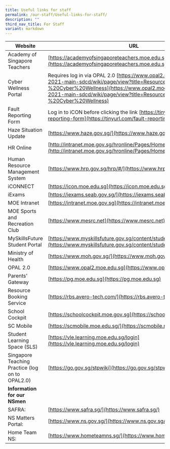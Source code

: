 ```yaml
---
title: Useful links for staff
permalink: /our-staff/Useful-links-for-staff/
description: ""
third_nav_title: For Staff
variant: markdown
---
```

| Website                                                   | URL                                                                                     |
|----------------------------------------------------------------|--------------------------------------------------------------------------------------------------------------------|
| Academy of Singapore Teachers                                  | [https://academyofsingaporeteachers.moe.edu.sg/](https://academyofsingaporeteachers.moe.edu.sg/)                                                                  |
| Cyber Wellness Portal                                          | Requires log in via OPAL 2.0 [https://www.opal2.moe.edu.sg/csl/s/cce-2021-main-sdcd/wiki/page/view?title=Resources%20-%20Cyber%20Wellness](https://www.opal2.moe.edu.sg/csl/s/cce-2021-main-sdcd/wiki/page/view?title=Resources%20-%20Cyber%20Wellness)                                            | 
Fault Reporting Form | Log in to iCON before clicking the link [https://tinyurl.com/fault-reporting-form](https://tinyurl.com/fault-reporting-form)                                                                           |
| Haze Situation Update                                          | [https://www.haze.gov.sg/](https://www.haze.gov.sg/)                                                                                           |
| HR Online                                                      | [http://intranet.moe.gov.sg/hronline/Pages/Home.aspx](http://intranet.moe.gov.sg/hronline/Pages/Home.aspx)                                                                |
| Human Resource Management System                               | [https://www.hrp.gov.sg/hrp/#/](https://www.hrp.gov.sg/hrp/#/)                                                                                            |
| iCONNECT                                                       | [https://icon.moe.edu.sg](https://icon.moe.edu.sg)                                                                                      |
| iExams                                                         | [https://iexams.seab.gov.sg/](https://iexams.seab.gov.sg/)                                                                              |
| MOE Intranet                                                   | [https://intranet.moe.gov.sg](https://intranet.moe.gov.sg)                                                                                       |
| MOE Sports and Recreation Club                                 | [https://www.mesrc.net](https://www.mesrc.net)                                                                                              |
| MySkillsFuture Student Portal                                  | [https://www.myskillsfuture.gov.sg/content/student/en/secondary.html](https://www.myskillsfuture.gov.sg/content/student/en/secondary.html)                                                                            |
| Ministry of Health                                             | [https://www.moh.gov.sg/](https://www.moh.gov.sg/)                                                                                            |
| OPAL 2.0                                                       | [https://www.opal2.moe.edu.sg](https://www.opal2.moe.edu.sg)                                                                                             |
| Parents' Gateway                                               | [https://pg.moe.edu.sg](https://pg.moe.edu.sg)                                                                                              |
| Resource Booking Service                                               | [https://rbs.avero-tech.com/](https://rbs.avero-tech.com/)                                                                                              |
| School Cockpit                                                 | [https://schoolcockpit.moe.gov.sg](https://schoolcockpit.moe.gov.sg)                                                                                   |
| SC Mobile                                                      | [https://scmobile.moe.edu.sg/](https://scmobile.moe.edu.sg/)                                                                                       |
| Student Learning Space (SLS)                                   | [https://vle.learning.moe.edu.sg/login](https://vle.learning.moe.edu.sg/login)                                                                              |
| Singapore Teaching Practice (log on to OPAL2.0)                | [https://go.gov.sg/stpwiki](https://go.gov.sg/stpwiki)                                                                                          |                                                                                       |
| **Information for our NSmen**                                      | 
SAFRA: | [https://www.safra.sg/](https://www.safra.sg/)  
NS Matters Portal: | [https://www.ns.gov.sg/](https://www.ns.gov.sg/) 
Home Team NS: | [https://www.hometeamns.sg/](https://www.hometeamns.sg/)   |